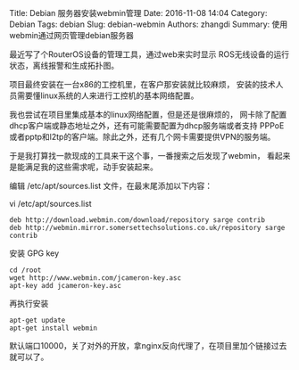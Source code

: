 Title: Debian 服务器安装webmin管理
Date: 2016-11-08 14:04
Category: Debian
Tags: debian
Slug: debian-webmin
Authors: zhangdi
Summary: 使用webmin通过网页管理debian服务器

最近写了个RouterOS设备的管理工具，通过web来实时显示
ROS无线设备的运行状态，离线报警和生成拓扑图。

项目最终安装在一台x86的工控机里，在客户那安装就比较麻烦，
安装的技术人员需要懂linux系统的人来进行工控机的基本网络配置。

我也尝试在项目里集成基本的linux网络配置，但是还是很麻烦的，
网卡除了配置dhcp客户端或静态地址之外，还有可能需要配置为dhcp服务端或者支持
PPPoE或者pptp和l2tp的客户端。除此之外，还有几个网卡需要提供VPN的服务端。

于是我打算找一款现成的工具来干这个事，一番搜索之后发现了webmin，
看起来是能满足我的这些需求呢，动手安装起来。

编辑 /etc/apt/sources.list 文件，在最末尾添加以下内容：

vi /etc/apt/sources.list
```
deb http://download.webmin.com/download/repository sarge contrib
deb http://webmin.mirror.somersettechsolutions.co.uk/repository sarge contrib
```
安装 GPG key

```
cd /root
wget http://www.webmin.com/jcameron-key.asc
apt-key add jcameron-key.asc
```
再执行安装
```
apt-get update
apt-get install webmin
```

默认端口10000，关了对外的开放，拿nginx反向代理了，在项目里加个链接过去就可以了。


